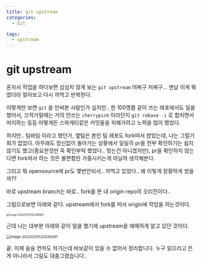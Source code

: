 ```yaml
---
title: git upstream
categories:
  - Git

tags:
  - upstream
---
```


# git upstream



혼자서 작업을 하다보면 심심치 않게 보는 `git upstream` 어쩌구 저쩌구... 맨날 이게 뭐였더라 찾아보고 다시 까먹고 반복한다.



이렇게만 보면 `git`  을 안써본 사람인가 싶지만.. 한 100명쯤 같이 쓰는 레포에서도 일을 했어서, 끄적거릴때는 거의 안쓰는 `cherrypick` 이라던지 `git rebase -i` 로 합치면서 머지하는 등등 어떻게든 스파게티같은 커밋들을 피해가려고 노력을 많이 했었다.



하지만.. 팀바팀 이라고 했던가, 옆팀은 본인 팀 레포도 fork떠서 썼었는데, 나는 그럴기회가 없었다. 아무래도 정신없이 돌아가는 상황에서 일일히 pr을 전부 확인하기는 쉽지 않기도 했고(중요한것만 꼭 확인부탁 했었다.. 맞는건 아니겠지만), pr을 확인하지 않는다면 fork떠서 하는 것은 불편함만 가중시키는게 아닐까 생각해본다.



그리고 뭐 opensource에 pr도 몇번안되서.. 까먹고 있었다.. 왜 이렇게 장황하게 썼을까??

바로 upstream branch는 바로.. fork를 뜬 내 origin repo의 오리진이다..  



그림으로보면 아래와 같다. upstream에서 fork를 떠서 origin에 작업을 하는것이다.

<img src="/Users/timyjkim/Library/Application Support/typora-user-images/image-20220210122316921.png" alt="image-20220210122316921" style="zoom: 50%;" />



근데 나는 대부분 아래와 같이 일을 했기에 upstream을 애매하게 알고 있던 것이다.

<img src="/Users/timyjkim/Library/Application Support/typora-user-images/image-20220210122430087.png" alt="image-20220210122430087" style="zoom:67%;" />



끝. 이제 슬슬 연차도 차가는데 바보같이 있을 수 없어서 정리합니다. 누구 읽으라고 쓴게 아니라서 그림도 대충그렸습니다..